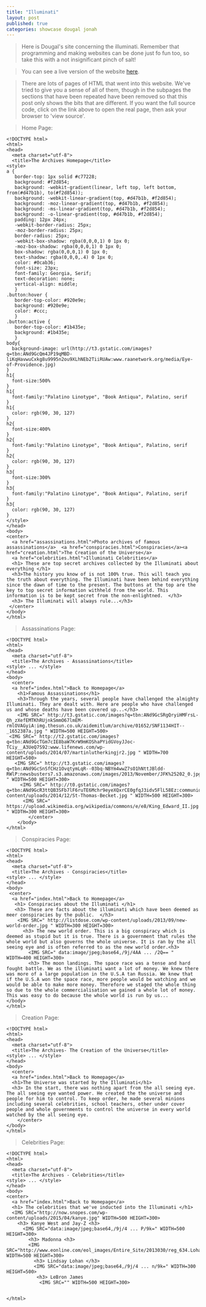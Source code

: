 ```yaml
---
title: "Illuminati"
layout: post
published: true
categories: showcase dougal jonah
---
```


> Here is Dougal's site concerning the illuminati. Remember that programming and making websites can be done just fo fun too, so take this with a not insignificant pinch of salt!

> You can see a live version of the website [here](/files/showcase/Dougal/Illuminati).

> There are lots of pages of HTML that went into this website. We've tried to give you a sense of all of them, though in the subpages the sections that have been repeated have been removed so that this post only shows the bits that are different. If you want the full source code, click on the link above to open the real page, then ask your browser to 'view source'.

> Home Page:

    <!DOCTYPE html>
    <html>
    <head>
      <meta charset="utf-8">
      <title>The Archives Homepage</title>
    <style>
    a {
       border-top: 1px solid #c77228;
       background: #f2d854;
       background: -webkit-gradient(linear, left top, left bottom, from(#d47b1b), to(#f2d854));
       background: -webkit-linear-gradient(top, #d47b1b, #f2d854);
       background: -moz-linear-gradient(top, #d47b1b, #f2d854);
       background: -ms-linear-gradient(top, #d47b1b, #f2d854);
       background: -o-linear-gradient(top, #d47b1b, #f2d854);
       padding: 12px 24px;
       -webkit-border-radius: 25px;
       -moz-border-radius: 25px;
       border-radius: 25px;
       -webkit-box-shadow: rgba(0,0,0,1) 0 1px 0;
       -moz-box-shadow: rgba(0,0,0,1) 0 1px 0;
       box-shadow: rgba(0,0,0,1) 0 1px 0;
       text-shadow: rgba(0,0,0,.4) 0 1px 0;
       color: #0cab36;
       font-size: 23px;
       font-family: Georgia, Serif;
       text-decoration: none;
       vertical-align: middle;
       }
    .button:hover {
       border-top-color: #920e9e;
       background: #920e9e;
       color: #ccc;
       }
    .button:active {
       border-top-color: #1b435e;
       background: #1b435e;
       }
    body{
      background-image: url(http://t3.gstatic.com/images?q=tbn:ANd9GcQm4JP19qMBD-liKqHavwuCxkg8u9995n2ou9XLhNEb2TiiRUAw:www.raanetwork.org/media/Eye-of-Providence.jpg)
    }
    h1{
      font-size:500%
    }
    h1{
      font-family:"Palatino Linotype", "Book Antiqua", Palatino, serif
    }
    h1{
      color: rgb(90, 30, 127)
    }
    h2{
      font-size:400%
    }
    h2{
      font-family:"Palatino Linotype", "Book Antiqua", Palatino, serif
    }
    h2{
      color: rgb(90, 30, 127)
    }
    h3{
      font-size:300%
    }
    h3{
      font-family:"Palatino Linotype", "Book Antiqua", Palatino, serif
    }
    h3{
      color: rgb(90, 30, 127)
    }
    </style>
    </head>
    <body>
    <center>
      <a href="assassinations.html">Photo archives of famous assassinations</a>  <a href="conspiracies.html">Conspiracies</a><a href="creation.html">The Creation of the Universe</a>
      <a href="celebrities.html">Illuminati Celebrities</a>
      <h1> These are top secret archives collected by the Illuminati about everything </h1>
      <h3>The history you know of is not 100% true. This will teach you the truth about everything. The Illuminati have been behind everything since the dawn of time to the present. The buttons at the top are the key to top secret information withheld from the world. This information is to be kept secret from the non-enlightned.  </h3>
      <h3> The Illuminati will always rule...</h3>
     </center>
    </body>
    </html>

> Assassinations Page:

    <!DOCTYPE html>
    <html>
    <head>
      <meta charset="utf-8">
      <title>The Archives - Assassinations</title>
    <style> ... </style>
    </head>
    <body>
      <center>
      <a href="index.html">Back to Homepage</a>
        <h1>Famous Assassinations</h1>    
        <h3>Through the years, several people have challenged the almighty Illuminati. They are dealt with. Here are people who have challenged us and whose deaths have been covered up...</h3>
        <IMG SRC=" http://t3.gstatic.com/images?q=tbn:ANd9GcSRgQryiHMFrsL-Qh_zXefEMTKhRUjnkSmmO67lmEM-rmlOVAGyiA:img.thesun.co.uk/aidemitlum/archive/01652/SNF1134HIT--_1652387a.jpg " WIDTH=500 HEIGHT=500> 
     <IMG SRC=" http://t2.gstatic.com/images?q=tbn:ANd9GcTGm7cIE8baW7KrW9mKOShaPYidGVoyJJoc-TCiy__A3UeQ7S92:www.lifenews.com/wp-content/uploads/2014/07/martinlutherkingjr2.jpg " WIDTH=700 HEIGHT=500>  
       <IMG SRC=" http://t3.gstatic.com/images?q=tbn:ANd9GcSnSfCHz1OvqtymLqR--03bq-NBYm4wwZ7sO1hNttJBldd-RWlP:newsbusters7.s3.amazonaws.com/images/2013/November/JFK%25202_0.jpg " WIDTH=500 HEIGHT=300> 
         <IMG SRC=" http://t0.gstatic.com/images?q=tbn:ANd9GcR3ttQB3SFb7lF6ruTE6Mchr9eyeXQxrCE0gfqJ3idv5FlL58Ez:communio.stblogs.org/wp-content/uploads/2014/12/St-Thomas-Becket.jpg " WIDTH=500 HEIGHT=300>
          <IMG SRC=" https://upload.wikimedia.org/wikipedia/commons/e/e8/King_Edward_II.jpg " WIDTH=300 HEIGHT=300> 
            </center>
        </body>
    </html>

> Conspiracies Page:

    <!DOCTYPE html>
    <html>
    <head>
      <meta charset="utf-8">
      <title>The Archives - Conspiracies</title>
    <style> ... </style>
    </head>
    <body>
     <center>
      <a href="index.html">Back to Homepage</a>
       <h1> Conspiracies about the Illuminati </h1>
       <h3> These are facts about the illuminati which have been deemed as meer conspiracies by the public.  </h3>
        <IMG SRC=" http://listdose.com/wp-content/uploads/2013/09/new-world-order.jpg " WIDTH=300 HEIGHT=300>
          <h3> The new world order. This is a big conspiracy which is deemed as stupid but it is true. There is a government that rules the whole world but also governs the whole universe. It is ran by the all seeing eye and is often referred to as the new world order.<h3>
            <IMG SRC=" data:image/jpeg;base64,/9j/4AA ... /2Q== " WIDTH=400 HEIGHT=300>
            <h3> The moon landings. The space race was a tense and hard fought battle. We as the illuminati want a lot of money. We knew there was more of a large population in the U.S.A tan Russia. We knew that if the U.S.A won the space race, more people would be watching and we would be able to make more money. Therefore we staged the whole thing so due to the whole commercialisation we gained a whole lot of money. This was easy to do because the whole world is run by us... 
    </body>
    </html>

> Creation Page:

    <!DOCTYPE html>
    <html>
    <head>
      <meta charset="utf-8">
      <title>The Archives- The Creation of the Universe</title>
    <style> ... </style>
    </head>
    <body>
      <center>
      <a href="index.html">Back to Homepage</a>
      <h1>The Universe was started by the Illuminati</h1>
      <h3> In the start, there was nothing apart from the all seeing eye. The all seeing eye wanted power. He created the the universe and people for him to control. To keep order, he made several minions including several celebrities, school teachers, other under cover people and whole governments to control the universe in every world watched by the all seeing eye.
        </center>
    </body>
    </html>

> Celebrities Page:

    <!DOCTYPE html>
    <html>
    <head>
      <meta charset="utf-8">
      <title>The Archives - Celebrities</title>
    <style> ... </style>
    </head>
    <body>
    <center>
      <a href="index.html">Back to Homepage</a>
      <h1> The celebrities that we've inducted into the Illuminati </h1>
      <IMG SRC="http://now.snopes.com/wp-content/uploads/2015/04/kanye.jpg" WIDTH=500 HEIGHT=300>
        <h3> Kanye West and Jay-Z <h3>
          <IMG SRC="data:image/jpeg;base64,/9j/4 ... P/9k=" WIDTH=500 HEIGHT=300>
            <h3> Madonna <h3>
            <IMG SRC="http://www.eonline.com/eol_images/Entire_Site/2013030/reg_634.LohanTat.ms.013013.jpg" WIDTH=500 HEIGHT=300>
              <h3> Lindsay Lohan </h3>
              <IMG SRC="data:image/jpeg;base64,/9j/4 ... n/9k=" WIDTH=300 HEIGHT=500>
               <h3> LeBron James
                <IMG SRC="" WIDTH=500 HEIGHT=300>


    </html>